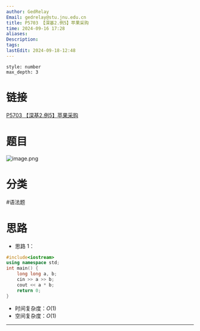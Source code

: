 ```yaml
---
author: GedRelay
Email: gedrelay@stu.jnu.edu.cn
title: P5703 【深基2.例5】苹果采购
time: 2024-09-16 17:28
aliases: 
Description: 
tags: 
lastEdit: 2024-09-18-12:48
---
```


```toc
style: number
max_depth: 3
```

# 链接
[P5703 【深基2.例5】苹果采购](https://www.luogu.com.cn/problem/P5703) 

# 题目
![image.png](https://ged-pic-bed.oss-cn-guangzhou.aliyuncs.com/img/202409161728792.png)


# 分类
#语法题 

# 思路
- 思路 1：


```cpp
#include<iostream>
using namespace std;
int main() {
    long long a, b;
    cin >> a >> b;
    cout << a * b;
    return 0;
}
```


- 时间复杂度：${O\left( 1 \right)  }$ 
- 空间复杂度：${O\left( 1 \right)  }$ 


---


